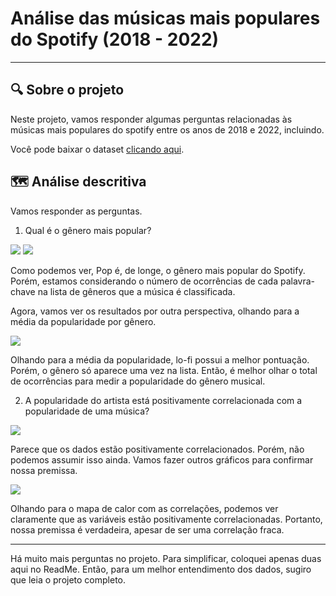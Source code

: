 # Análise das músicas mais populares do Spotify (2018 - 2022)

****

## 🔍 Sobre o projeto

Neste projeto, vamos responder algumas perguntas relacionadas às músicas mais populares do spotify entre os anos de 2018 e 2022, incluindo.

Você pode baixar o dataset <a href="https://www.kaggle.com/datasets/sejungjenn/spotify-best-songs-of-2022" target="_blank">clicando aqui</a>.

## 🗺️ Análise descritiva

Vamos responder as perguntas.

1. Qual é o gênero mais popular?

<img src="https://i.ibb.co/wchwDnc/foto-perfil.jpg">
<img src="https://i.ibb.co/hBb9V7c/Screenshot-18.png">

Como podemos ver, Pop é, de longe, o gênero mais popular do Spotify. Porém, estamos considerando o número de ocorrências de cada palavra-chave na lista de gêneros que a música é classificada.

Agora, vamos ver os resultados por outra perspectiva, olhando para a média da popularidade por gênero.

<img src="https://i.ibb.co/FqWqc9X/Screenshot-19.png">

Olhando para a média da popularidade, lo-fi possui a melhor pontuação. Porém, o gênero só aparece uma vez na lista. Então, é melhor olhar o total de ocorrências para medir a popularidade do gênero musical.

2. A popularidade do artista está positivamente correlacionada com a popularidade de uma música?

<img src="https://i.ibb.co/k64S8S7/Screenshot-22.png">

Parece que os dados estão positivamente correlacionados. Porém, não podemos assumir isso ainda. Vamos fazer outros gráficos para confirmar nossa premissa.

<img src="https://i.ibb.co/YXxWtMQ/Screenshot-21.png">

Olhando para o mapa de calor com as correlações, podemos ver claramente que as variáveis estão positivamente correlacionadas. Portanto, nossa premissa é verdadeira, apesar de ser uma correlação fraca.

****

Há muito mais perguntas no projeto. Para simplificar, coloquei apenas duas aqui no ReadMe. Então, para um melhor entendimento dos dados, sugiro que leia o projeto completo.
